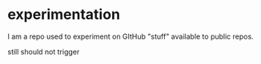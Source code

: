 # experimentation
I am a repo used to experiment on GItHub "stuff" available to public repos.  

still should not trigger
